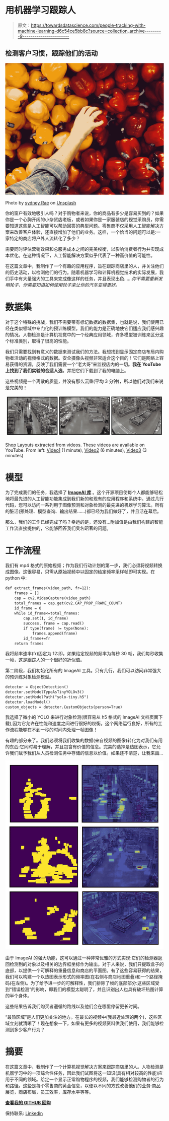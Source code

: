 # 用机器学习跟踪人

> 原文：<https://towardsdatascience.com/people-tracking-with-machine-learning-d6c54ce5bb8c?source=collection_archive---------9----------------------->

## 检测客户习惯，跟踪他们的活动

![](img/d9dac218e9a92d5e10d109214323f0bf.png)

Photo by [sydney Rae](https://unsplash.com/@srz?utm_source=medium&utm_medium=referral) on [Unsplash](https://unsplash.com?utm_source=medium&utm_medium=referral)

你的窗户有效地吸引人吗？对于购物者来说，你的商品有多少是容易买到的？如果你是一个心胸开阔的小杂货店老板，或者如果你是一家服装店的视觉采购员，你需要知道这些是人工智能可以帮助回答的典型问题。零售商不仅采用人工智能解决方案来改善客户体验，还直接增加了他们的业务。这样，一个恰当的问题可以是:一家特定的商店将户外人流转化了多少？

需要同时评估营销效果和总服务成本之间的完美权衡，以影响消费者行为并实现成本优化。在这种情况下，人工智能解决方案似乎代表了一种高价值的可能性。

在这篇文章中，我制作了一个有趣的应用程序，旨在跟踪商店里的人，并关注他们的历史活动，以检测他们的行为。随着机器学习和计算机视觉技术的实际发展，我们手中有大量强大的工具来完成像这样的任务，并且表现出色……*你不需要重新发明轮子，你需要知道如何使用轮子来让你的汽车变得更好。*

# 数据集

对于这个特殊的挑战，我们不需要带有标记数据的数据集，也就是说，我们使用已经在类似领域中专门化的预训练模型。我们的能力是正确地使它们适应我们感兴趣的情况。人物检测是计算机视觉中的一个经典应用领域，许多模型被训练来区分这个标准类别，取得了很高的性能。

我们只需要找到有意义的数据来测试我们的方法。我想找到显示固定商店布局内购物者活动的视频格式的数据。安全摄像头视频非常适合这个目的！它们是网络上容易获得的资源，反映了我们需要一个“老大哥”来监视店内的一切。**我在 YouTube 上找到了我们实验的合适人选**，并把它们下载到了我的电脑上。

这些视频是一个离散的质量，并没有那么沉重(平均 3 分钟)，所以他们对我们来说是完美的！

![](img/74615e5126415deae6800a7e90edcd85.png)

Shop Layouts extracted from videos. These videos are available on YouTube. From left: [Video1](https://www.youtube.com/watch?v=osN_4ril08Q) (1 minute), [Video2](https://www.youtube.com/watch?v=LsGb4gbuIpc) (6 minutes), [Video3](https://www.youtube.com/watch?v=0yNiX9nt43U) (3 minutes)

# 模型

为了完成我们的任务，我选择了 [**ImageAI 库**](http://imageai.org/) 。这个开源项目使每个人都能够轻松地将最先进的人工智能功能集成到我们新的和现有的应用程序和系统中。通过几行代码，您可以访问一系列用于图像预测和对象检测的最先进的机器学习算法。所有的脏活(预处理、模型查询、输出结果……)都已经为我们做好了，并且活在幕后。

那么，我们的工作已经完成了吗？幸运的是，还没有…附加值是由我们构建的智能工作流直接提供的，它能够回答我们臭名昭著的问题。

# 工作流程

我们有 mp4 格式的原始视频；作为我们行动计划的第一步，我们必须将视频转换成图像。这很容易，只需从原始视频中以固定的给定频率采样帧即可实现。在 python 中:

```
def extract_frames(video_path, fr=12):
    frames = []
    cap = cv2.VideoCapture(video_path)
    total_frames = cap.get(cv2.CAP_PROP_FRAME_COUNT)
    id_frame = 0
    while id_frame<=total_frames:
        cap.set(1, id_frame)
        success, frame = cap.read()
        if type(frame) != type(None):
            frames.append(frame)
        id_frame+=fr
    return frames
```

我将频率速率(fr)固定为 12:即，如果给定视频的频率为每秒 30 帧，我们每秒收集一帧，这是跟踪人的一个很好的近似值。

第二阶段，我们初始化所有的 ImageAI 工具。只有几行，我们可以访问非常强大的预训练对象检测模型。

```
detector = ObjectDetection()
detector.setModelTypeAsTinyYOLOv3()
detector.setModelPath("yolo-tiny.h5")
detector.loadModel()
custom_objects = detector.CustomObjects(person=True)
```

我选择了微小的 YOLO 来进行对象检测(很容易从 h5 格式的 ImageAI 文档页面下载),因为它允许在性能和速度之间进行很好的权衡。这个网络运行良好，所有的工作流程能够在不到一秒的时间内处理一帧图像！

有趣的部分来了。我们必须将我们收集的数据(来自视频的图像)转化为对我们有用的东西:它同时易于理解，并且包含有价值的信息。完美的选择是热图表示，它允许我们赋予我们从人员检测任务中存储的信息以价值。如果还不清楚，让我来画…

![](img/5254813afcb2e102767b4874af2a66f5.png)

由于 ImageAI 的强大功能，这可以通过一种非常优雅的方式实现:它们的检测器返回检测到的对象以及相关的边界框坐标作为输出。对于人来说，我们只提取盒子的底部，以提供一个可解释的重叠信息和商店的平面图。有了这些容易获得的结果，我们可以构建一个以热图表示形式的频率图(在右侧与商店地图重叠)和一个路径掩码(在左侧)。为了给予进一步的可解释性，我们排除了帧的底部部分:这些区域受到“错误检测”的影响，即我们的模型太聪明了，并且识别出人也具有破坏热图计算的半个身体。

这些结果告诉我们购买者遵循的路线以及他们会在哪里停留更长时间。

“最热区域”是人们更加关注的地方。在最长的视频中(我最近处理的两个)，这些区域立刻就清晰了！现在想象一下，如果有更多的视频资料供我们使用，我们能够检测到多少客户行为？

# 摘要

在这篇文章中，我制作了一个计算机视觉解决方案来跟踪商店里的人。人物检测是机器学习中的一项综合性任务，因此我们试图将这一知识(具有相对较高的性能)应用于不同的领域。给定一个显示正常购物程序的视频，我们能够检测购物者的行为和路径。这些是每个零售商的黄金信息，以便以不同的方式改善他们的业务:商品展览，商店布局，员工效率，库存水平等等。

[**查看我的 GITHUB 回购**](https://github.com/cerlymarco/MEDIUM_NoteBook)

保持联系: [Linkedin](https://www.linkedin.com/in/marco-cerliani-b0bba714b/)